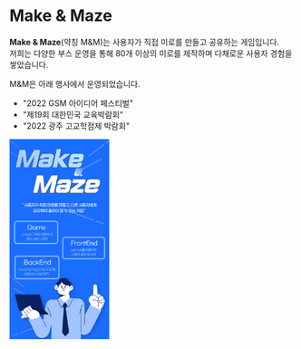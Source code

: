 # Make & Maze

**Make & Maze**(약칭 M&M)는 사용자가 직접 미로를 만들고 공유하는 게임입니다.    
저희는 다양한 부스 운영을 통해 80개 이상의 미로를 제작하며 다채로운 사용자 경험을 쌓았습니다.

M&M은 아래 행사에서 운영되었습니다.

- "2022 GSM 아이디어 페스티벌"
- "제19회 대한민국 교육박람회"
- "2022 광주 고교학점제 박람회"

<img src="https://github.com/Make-Maze/.github/blob/main/profile/intro_1.png" width="35%" alt="소개_이미지">
